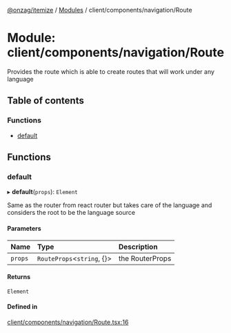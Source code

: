 [@onzag/itemize](../README.md) / [Modules](../modules.md) / client/components/navigation/Route

# Module: client/components/navigation/Route

Provides the route which is able to create routes that will work
under any language

## Table of contents

### Functions

- [default](client_components_navigation_Route.md#default)

## Functions

### default

▸ **default**(`props`): `Element`

Same as the router from react router but takes care of the language
and considers the root to be the language source

#### Parameters

| Name | Type | Description |
| :------ | :------ | :------ |
| `props` | `RouteProps`\<`string`, {}\> | the RouterProps |

#### Returns

`Element`

#### Defined in

[client/components/navigation/Route.tsx:16](https://github.com/onzag/itemize/blob/59702dd5/client/components/navigation/Route.tsx#L16)
